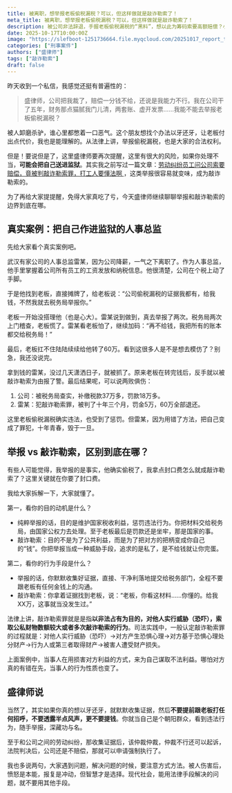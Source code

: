 ```yaml
---
title: 被离职，想举报老板偷税漏税？可以，但这样做就是敲诈勒索了！
meta_title: 被离职，想举报老板偷税漏税？可以，但这样做就是敲诈勒索了！
description: 被公司非法辞退，手握老板偷税漏税的“黑料”，想以此为筹码索要高额赔偿？小心！这看似解气的“维权”方式，一步走错就可能让你从受害者变为阶下囚。本文通过真实案例，深度剖析了合法举报与“敲诈勒索罪”之间仅一线之隔的法律边界。你将清楚地了解到，为何同样是举报偷税漏税，有的人是正义的“朝阳群众”，有的人却因索要“封口费”而面临十年刑期。文章将从动机和行为手段两个维度，为你拆解敲诈勒索罪的构成要件，教你如何区分正当维权与刑事犯罪。如果你正处于劳动纠纷的愤怒中，并考虑动用公司违法证据，请务必阅读本文，学会用合法、智慧的方式保护自己，避免因一时冲动，将一手好牌打得稀烂。
date: 2025-10-17T10:00:00Z
image: "https://slefboot-1251736664.file.myqcloud.com/20251017_report_tax_evasion.webp"
categories: ["刑事案件"]
authors: ["盛律师"]
tags: ["敲诈勒索"]
draft: false
---
```


昨天收到一个私信，我感觉还挺有普遍性的：

> 盛律师，公司把我裁了，赔偿一分钱不给，还说是我能力不行。我在公司干了五年，财务那点猫腻我门儿清，两套账、虚开发票……我能不能去举报老板偷税漏税？

被人卸磨杀驴，谁心里都憋着一口恶气。这个朋友想找个办法以牙还牙，让老板付出点代价，我也是能理解的。从法律上讲，举报偷税漏税，也是大家的合法权利。

但是！要说但是了，这里盛律师要再次提醒，这里有很大的风险，如果你处理不当，**可能会把自己送进监狱**。其实我之前写过一篇文章：[劳动纠纷员工问公司索要赔偿，竟被判敲诈勒索罪，打工人要懂法啊 ](https://shenglvshi.cn/careful_extortion)，这类举报很容易就变味，成为敲诈勒索的。

为了再给大家提提醒，免得大家真吃了亏，今天盛律师继续聊聊举报和敲诈勒索的边界到底在哪。

## 真实案例：把自己作进监狱的人事总监

先给大家看个真实案例吧。

武汉有家公司的人事总监雷某，因为公司降薪，一气之下离职了。作为人事总监，他手里掌握着公司所有员工的工资发放和纳税信息。他很清楚，公司在个税上动了手脚。

于是他找到老板，直接摊牌了，给老板说：“公司偷税漏税的证据我都有，给我钱，不然我就去税务局举报你。”

老板一开始没搭理他（也是心大）。雷某说到做到，真去举报了两次。税务局两次上门稽查，老板慌了。雷某看老板怕了，继续加码：“再不给钱，我把所有的账本都交给税务局！”

最后，老板扛不住陆陆续续给他转了60万。看到这很多人是不是想去模仿了？别急，我还没说完。

拿到钱的雷某，没过几天潇洒日子，就被抓了。原来老板在转完钱后，反手就以被敲诈勒索为由报了警。最后结果呢，可以说两败俱伤：

1. 公司：被税务局查实，补缴税款37万多，罚款18万多。
2. 雷某：犯敲诈勒索罪，被判了十年三个月，罚金5万，60万全部退还。

这里老板偷税漏税确实违法，也受到了惩罚。但雷某，因为用错了方法，把自己变成了罪犯，十年青春，毁于一旦。

## 举报 vs 敲诈勒索，区别到底在哪？

有些人可能觉得，我举报的是事实，他确实偷税了，我拿点封口费怎么就成敲诈勒索了？这里关键就在你要了封口费。

我给大家拆解一下，大家就懂了。

第一，看你的目的动机是什么？

- 纯粹举报的话，目的是维护国家税收利益，惩罚违法行为。你把材料交给税务局，由国家公权力去处理。至于老板最后是罚款还是坐牢，那是国家的事。
- 敲诈勒索：目的不是为了公共利益，而是为了把对方的把柄变成你自己的“钱”。你把举报当成一种威胁手段，追求的是私了，是不给钱就让你完蛋。

第二，看你的行为手段是什么？

- 举报的话，你默默收集好证据，直接、干净利落地提交给税务部门，全程不要跟老板有任何金钱上的沟通。
- 敲诈勒索：你拿着证据找到老板，说：“老板，你看这材料……你懂的。给我XX万，这事就当没发生过。”

法律上讲，敲诈勒索罪就是是指**以非法占有为目的，对他人实行威胁（恐吓），索取公私财物数额较大或者多次敲诈勒索的行为**。司法实践中，一般认定敲诈勒索罪的过程就是：对他人实行威胁（恐吓）→对方产生恐惧心理→对方基于恐惧心理处分财产→行为人或第三者取得财产→被害人遭受财产损失。

上面案例中，当事人在用损害对方利益的方式，来为自己谋取不法利益。哪怕对方真的有错在先，当事人的行为性质也变了。

## 盛律师说

当然了，其实如果你真的想以牙还牙，就默默收集证据，然后**不要提前跟老板打任何招呼，不要透露半点风声，更不要提钱**。你就当自己是个朝阳群众，看到违法行为，随手举报，深藏功与名。

至于和公司之间的劳动纠纷，那收集证据后，该仲裁仲裁，仲裁不行还可以起诉，法院判决后，公司还是不赔偿，那就可以申请强制执行了。

我也多说两句，大家遇到问题，解决问题的时候，要注意方式方法。被人伤害后，愤怒是本能，报复是冲动，但智慧才是选择。现代社会，能用法律手段解决的问题，就不要用其他手段。